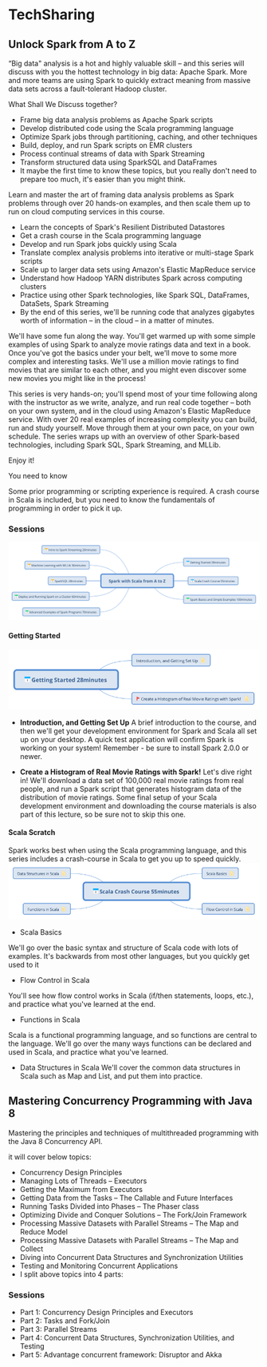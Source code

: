 # TechSharing
## Unlock Spark from A to Z
“Big data" analysis is a hot and highly valuable skill – and this series will discuss with you the hottest technology in big data: Apache Spark. More and more teams are using Spark to quickly extract meaning from massive data sets across a fault-tolerant Hadoop cluster.

What Shall We Discuss together?

- Frame big data analysis problems as Apache Spark scripts
- Develop distributed code using the Scala programming language 
- Optimize Spark jobs through partitioning, caching, and other techniques
- Build, deploy, and run Spark scripts on EMR clusters
- Process continual streams of data with Spark Streaming
- Transform structured data using SparkSQL and DataFrames
- It maybe the first time to know these topics, but you really don't need to prepare too much, it's easier than you might think.

Learn and master the art of framing data analysis problems as Spark problems through over 20 hands-on examples, and then scale them up to run on cloud computing services in this course.

- Learn the concepts of Spark's Resilient Distributed Datastores
- Get a crash course in the Scala programming language
- Develop and run Spark jobs quickly using Scala
- Translate complex analysis problems into iterative or multi-stage Spark scripts
- Scale up to larger data sets using Amazon's Elastic MapReduce service
- Understand how Hadoop YARN distributes Spark across computing clusters
- Practice using other Spark technologies, like Spark SQL, DataFrames, DataSets, Spark Streaming
- By the end of this series, we'll be running code that analyzes gigabytes worth of information – in the cloud – in a matter of minutes. 

We'll have some fun along the way. You'll get warmed up with some simple examples of using Spark to analyze movie ratings data and text in a book. Once you've got the basics under your belt, we'll move to some more complex and interesting tasks. We'll use a million movie ratings to find movies that are similar to each other, and you might even discover some new movies you might like in the process!

This series is very hands-on; you'll spend most of your time following along with the instructor as we write, analyze, and run real code together – both on your own system, and in the cloud using Amazon's Elastic MapReduce service. With over 20 real examples of increasing complexity you can build, run and study yourself. Move through them at your own pace, on your own schedule. The series wraps up with an overview of other Spark-based technologies, including Spark SQL, Spark Streaming, and MLLib.

Enjoy it!

You need to know

Some prior programming or scripting experience is required.
A crash course in Scala is included, but you need to know the fundamentals of programming in order to pick it up.

### Sessions
![image](https://raw.githubusercontent.com/classtag/TechSharing/master/spark-overview.png)

#### Getting Started
![image](https://raw.githubusercontent.com/classtag/TechSharing/master/getting-started.png)

- **Introduction, and Getting Set Up**
A brief introduction to the course, and then we'll get your development environment for Spark and Scala all set up on your desktop. A quick test application will confirm Spark is working on your system! Remember - be sure to install Spark 2.0.0 or newer.

- **Create a Histogram of Real Movie Ratings with Spark!**
Let's dive right in! We'll download a data set of 100,000 real movie ratings from real people, and run a Spark script that generates histogram data of the distribution of movie ratings. Some final setup of your Scala development environment and downloading the course materials is also part of this lecture, so be sure not to skip this one.

#### Scala Scratch
Spark works best when using the Scala programming language, and this series includes a crash-course in Scala to get you up to speed quickly.
![image](https://raw.githubusercontent.com/classtag/TechSharing/master/scala-scratch.png)
- Scala Basics

We'll go over the basic syntax and structure of Scala code with lots of examples. It's backwards from most other languages, but you quickly get used to it

- Flow Control in Scala

You'll see how flow control works in Scala (if/then statements, loops, etc.), and practice what you've learned at the end.

- Functions in Scala

Scala is a functional programming language, and so functions are central to the language. We'll go over the many ways functions can be declared and used in Scala, and practice what you've learned.

- Data Structures in Scala
We'll cover the common data structures in Scala such as Map and List, and put them into practice.


## Mastering Concurrency Programming with Java 8
  
Mastering the principles and techniques of multithreaded programming with the Java 8 Concurrency API.

it will cover below topics:

- Concurrency Design Principles
- Managing Lots of Threads – Executors
- Getting the Maximum from Executors
- Getting Data from the Tasks – The Callable and Future Interfaces
- Running Tasks Divided into Phases – The Phaser class
- Optimizing Divide and Conquer Solutions – The Fork/Join Framework
- Processing Massive Datasets with Parallel Streams – The Map and Reduce Model
- Processing Massive Datasets with Parallel Streams – The Map and Collect
- Diving into Concurrent Data Structures and Synchronization Utilities
- Testing and Monitoring Concurrent Applications
- I split above topics into 4 parts:


### Sessions
- Part 1: Concurrency Design Principles and Executors
- Part 2: Tasks and Fork/Join
- Part 3: Parallel Streams
- Part 4: Concurrent Data Structures, Synchronization Utilities, and Testing
- Part 5: Advantage concurrent framework: Disruptor and Akka
